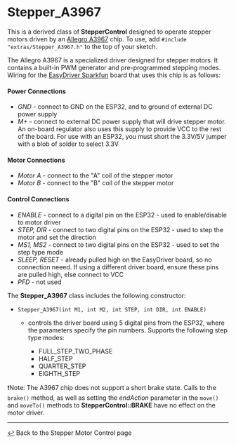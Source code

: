 # Stepper_A3967

This is a derived class of **StepperControl** designed to operate stepper motors driven by an [Allegro A3967](https://www.sparkfun.com/products/12779) chip.  To use, add `#include "extras/Stepper_A3967.h"` to the top of your sketch.

The Allegro A3967 is a specialized driver designed for stepper motors. It contains a built-in PWM generator and pre-programmed stepping modes.  Wiring for the [EasyDriver Sparkfun](https://learn.sparkfun.com/tutorials/easy-driver-hook-up-guide?_ga=2.152816825.1841726212.1688220137-156607829.1686369274) board that uses this chip is as follows:

#### **Power Connections**
  * *GND* - connect to GND on the ESP32, and to ground of external DC power supply
  * *M+* - connect to external DC power supply that will drive stepper motor.  An on-board regulator also uses this supply to provide VCC to the rest of the board. For use with an ESP32, you must short the 3.3V/5V jumper with a blob of solder to select 3.3V
#### **Motor Connections**
  *  *Motor A* - connect to the "A" coil of the stepper motor
  *  *Motor B* - connect to the "B" coil of the stepper motor
#### **Control Connections**
  * *ENABLE* - connect to a digital pin on the ESP32 - used to enable/disable to motor driver
  * *STEP, DIR* - connect to two digital pins on the ESP32 - used to step the motor and set the direction
  * *MS1, MS2* - connect to two digital pins on the ESP32 - used to set the step type mode
  * *SLEEP, RESET* - already pulled high on the EasyDriver board, so no connection neeed.  If using a different driver board, ensure these pins are pulled high, else connect to VCC
  * *PFD* - not used
 
The **Stepper_A3967** class includes the following constructor:
  * `Stepper_A3967(int M1, int M2, int STEP, int DIR, int ENABLE)`
    * controls the driver board using 5 digital pins from the ESP32, where the parameters specify the pin numbers.  Supports the following step type modes:
          
      * FULL_STEP_TWO_PHASE
      * HALF_STEP
      * QUARTER_STEP
      * EIGHTH_STEP

❗Note: The A3967 chip does not support a short brake state.  Calls to the `brake()` method, as well as setting the *endAction* parameter in the `move()` and `moveTo()` methods to **StepperControl::BRAKE** have no effect on the motor driver.

---

[↩️](../Stepper.md) Back to the Stepper Motor Control page
